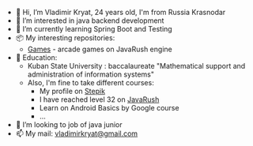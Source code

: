 - 👋 Hi, I’m Vladimir Kryat, 24 years old, I'm from Russia Krasnodar
- 👀 I’m interested in java backend development
- 🌱 I’m currently learning Spring Boot and Testing
- 📦 My interesting repositories: 
  - [Games](https://github.com/VladimirKryat/Games) - arcade games on JavaRush engine
- 📖 Education:
  - Kuban State University : baccalaureate "Mathematical support and administration of information systems"
  - Also, I'm fine to take different courses:
    - My profile on [Stepik](https://stepik.org/users/351559778?preview=true)
    - I have reached level 32 on [JavaRush](https://javarush.ru)
    - Learn on Android Basics by Google course
    - ...
- 💞️ I’m looking to job of java junior
- 📫 My mail: vladimirkryat@gmail.com
